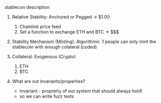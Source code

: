 
stablecon description
1. Relative Stability: Anchored or Pegged -> $1.00
    1. Chainlink price feed
    2. Set a function to exchange ETH and BTC -> $$$
2. Stability Mechanism (Minting): Algorithmic
    .1 people can only mint the stablecoin with enough colateral (coded)
3. Collateral: Exogenous (Crypto)
    1. ETH
    2. BTC



1. What are out invariants/properties?
    - invariant - proprerty of out system that should always hold!
    - so we can write fuzz tests